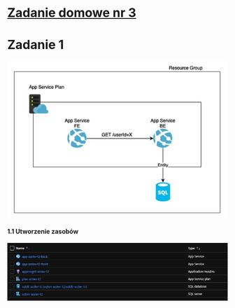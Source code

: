 # [Zadanie domowe nr 3](https://szkolachmury.pl/microsoft-azure-software-development/tydzien-2-uzycie-uslug-paas-do-tworzenia-aplikacji-webowych/lekcja-5/)

# Zadanie 1

![Screen](./img/20210220180646.jpg "Screen")

#### 1.1 Utworzenie zasobów

![Screen](./img/20210220201026.jpg "Screen")



